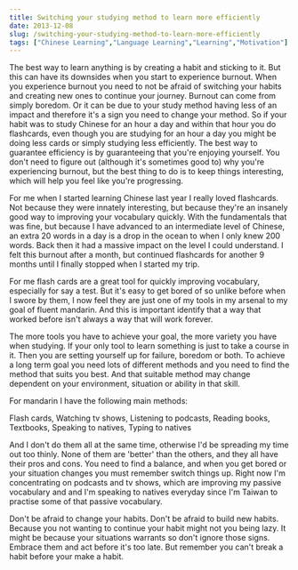 ```yaml
---
title: Switching your studying method to learn more efficiently
date: 2013-12-08
slug: /switching-your-studying-method-to-learn-more-efficiently
tags: ["Chinese Learning","Language Learning","Learning","Motivation"]
---
```


The best way to learn anything is by creating a habit and sticking to it. But this can have its downsides when you start to experience burnout. When you experience burnout you need to not be afraid of switching your habits and creating new ones to continue your journey. Burnout can come from simply boredom. Or it can be due to your study method having less of an impact and therefore it's a sign you need to change your method. So if your habit was to study Chinese for an hour a day and within that hour you do flashcards, even though you are studying for an hour a day you might be doing less cards or simply studying less efficiently. The best way to guarantee efficiency is by guaranteeing that you're enjoying yourself. You don't need to figure out  (although it's sometimes good to) why you're experiencing burnout, but the best thing to do is to keep things interesting, which will help you feel like you're progressing.

For me when I started learning Chinese last year I really loved flashcards. Not because they were innately interesting, but because they're an insanely good way to improving your vocabulary quickly. With the fundamentals that was fine, but because I have advanced to an intermediate level of Chinese, an extra 20 words in a day is a drop in the ocean to when I only knew 200 words. Back then it had a massive impact on the level I could understand. I felt this burnout after a month, but continued flashcards for another 9 months until I finally stopped when I started my trip.

For me flash cards are a great tool for quickly improving vocabulary, especially for say a test. But it's easy to get bored of so unlike before when I swore by them, I now feel they are just one of my tools in my arsenal to my goal of fluent mandarin. And this is important identify that a way that worked before isn't always a way that will work forever.

The more tools you have to achieve your goal, the more variety you have when studying. If your only tool to learn something is just to take a course in it. Then you are setting yourself up for failure, boredom or both. To achieve a long term goal you need lots of different methods and you need to find the method that suits you best. And that suitable method may change dependent on your environment, situation or ability in that skill.

For mandarin I have the following main methods:

Flash cards,
Watching tv shows,
Listening to podcasts,
Reading books,
Textbooks,
Speaking to natives,
Typing to natives

And I don't do them all at the same time, otherwise I'd be spreading my time out too thinly. None of them are 'better' than the others, and they all have their pros and cons. You need to find a balance, and when you get bored or your situation changes you must remember switch things up. Right now I'm concentrating on podcasts and tv shows, which are improving my passive vocabulary and and I'm speaking to natives everyday since I'm Taiwan to practise some of that passive vocabulary.

Don't be afraid to change your habits. Don't be afraid to build new habits. Because you not wanting to continue your habit might not you being lazy. It might be because your situations warrants so don't ignore those signs. Embrace them and act before it's too late. But remember you can't break a habit before your make a habit.